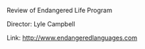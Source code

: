 Review of Endangered Life Program

Director: Lyle Campbell

Link: http://www.endangeredlanguages.com 

